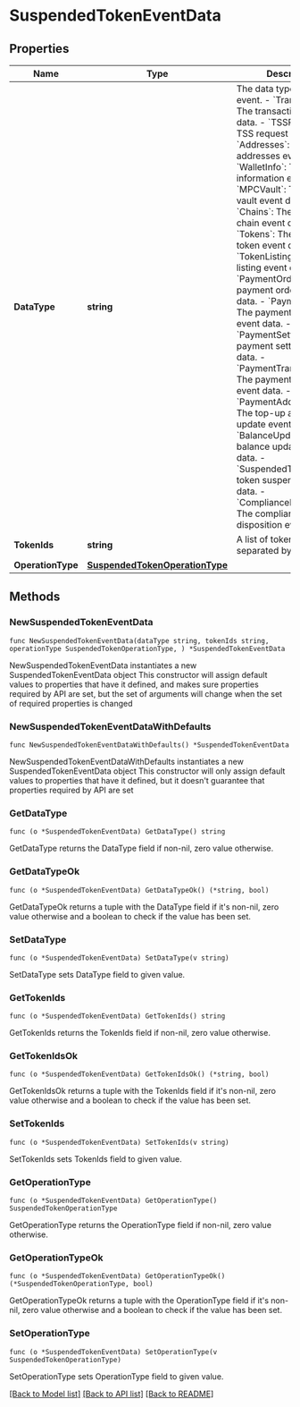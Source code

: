 # SuspendedTokenEventData

## Properties

Name | Type | Description | Notes
------------ | ------------- | ------------- | -------------
**DataType** | **string** |  The data type of the event. - &#x60;Transaction&#x60;: The transaction event data. - &#x60;TSSRequest&#x60;: The TSS request event data. - &#x60;Addresses&#x60;: The addresses event data. - &#x60;WalletInfo&#x60;: The wallet information event data. - &#x60;MPCVault&#x60;: The MPC vault event data. - &#x60;Chains&#x60;: The enabled chain event data. - &#x60;Tokens&#x60;: The enabled token event data. - &#x60;TokenListing&#x60;: The token listing event data.        - &#x60;PaymentOrder&#x60;: The payment order event data. - &#x60;PaymentRefund&#x60;: The payment refund event data. - &#x60;PaymentSettlement&#x60;: The payment settlement event data. - &#x60;PaymentTransaction&#x60;: The payment transaction event data. - &#x60;PaymentAddressUpdate&#x60;: The top-up address update event data. - &#x60;BalanceUpdateInfo&#x60;: The balance update event data. - &#x60;SuspendedToken&#x60;: The token suspension event data. - &#x60;ComplianceDisposition&#x60;: The compliance disposition event data. | 
**TokenIds** | **string** | A list of token IDs, separated by comma. | 
**OperationType** | [**SuspendedTokenOperationType**](SuspendedTokenOperationType.md) |  | 

## Methods

### NewSuspendedTokenEventData

`func NewSuspendedTokenEventData(dataType string, tokenIds string, operationType SuspendedTokenOperationType, ) *SuspendedTokenEventData`

NewSuspendedTokenEventData instantiates a new SuspendedTokenEventData object
This constructor will assign default values to properties that have it defined,
and makes sure properties required by API are set, but the set of arguments
will change when the set of required properties is changed

### NewSuspendedTokenEventDataWithDefaults

`func NewSuspendedTokenEventDataWithDefaults() *SuspendedTokenEventData`

NewSuspendedTokenEventDataWithDefaults instantiates a new SuspendedTokenEventData object
This constructor will only assign default values to properties that have it defined,
but it doesn't guarantee that properties required by API are set

### GetDataType

`func (o *SuspendedTokenEventData) GetDataType() string`

GetDataType returns the DataType field if non-nil, zero value otherwise.

### GetDataTypeOk

`func (o *SuspendedTokenEventData) GetDataTypeOk() (*string, bool)`

GetDataTypeOk returns a tuple with the DataType field if it's non-nil, zero value otherwise
and a boolean to check if the value has been set.

### SetDataType

`func (o *SuspendedTokenEventData) SetDataType(v string)`

SetDataType sets DataType field to given value.


### GetTokenIds

`func (o *SuspendedTokenEventData) GetTokenIds() string`

GetTokenIds returns the TokenIds field if non-nil, zero value otherwise.

### GetTokenIdsOk

`func (o *SuspendedTokenEventData) GetTokenIdsOk() (*string, bool)`

GetTokenIdsOk returns a tuple with the TokenIds field if it's non-nil, zero value otherwise
and a boolean to check if the value has been set.

### SetTokenIds

`func (o *SuspendedTokenEventData) SetTokenIds(v string)`

SetTokenIds sets TokenIds field to given value.


### GetOperationType

`func (o *SuspendedTokenEventData) GetOperationType() SuspendedTokenOperationType`

GetOperationType returns the OperationType field if non-nil, zero value otherwise.

### GetOperationTypeOk

`func (o *SuspendedTokenEventData) GetOperationTypeOk() (*SuspendedTokenOperationType, bool)`

GetOperationTypeOk returns a tuple with the OperationType field if it's non-nil, zero value otherwise
and a boolean to check if the value has been set.

### SetOperationType

`func (o *SuspendedTokenEventData) SetOperationType(v SuspendedTokenOperationType)`

SetOperationType sets OperationType field to given value.



[[Back to Model list]](../README.md#documentation-for-models) [[Back to API list]](../README.md#documentation-for-api-endpoints) [[Back to README]](../README.md)


